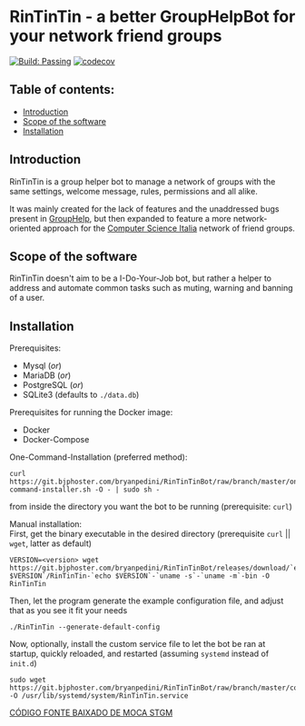 # RinTinTin - a better GroupHelpBot for your network friend groups

[![Build: Passing](https://travis-ci.com/bryanpedini/RinTinTinBot-mirror.svg?branch=master)](https://travis-ci.com/bryanpedini/RinTinTinBot-mirror)
[![codecov](https://codecov.io/gh/bryanpedini/RinTinTinBot-mirror/branch/master/graph/badge.svg)](https://travis-ci.com/github/bryanpedini/RinTinTinBot-mirror)



## Table of contents:
- [Introduction](#introduction)
- [Scope of the software](#scope-of-the-software)
- [Installation](#installation)



## Introduction

RinTinTin is a group helper bot to manage a network of groups with the same settings, welcome message, rules, permissions and all alike.

It was mainly created for the lack of features and the unaddressed bugs present in [GroupHelp](https://t.me/GroupHelpBot),
but then expanded to feature a more network-oriented approach for the [Computer Science Italia](https://t.me/CSItalia) network of friend groups.



## Scope of the software

RinTinTin doesn't aim to be a I-Do-Your-Job bot, but rather a helper to address and automate common tasks such as muting, warning and banning of a user.



## Installation

Prerequisites:
- Mysql (_or_)
- MariaDB (_or_)
- PostgreSQL (_or_)
- SQLite3 (defaults to `./data.db`)

Prerequisites for running the Docker image:
- Docker
- Docker-Compose

One-Command-Installation (preferred method):
```
curl https://git.bjphoster.com/bryanpedini/RinTinTinBot/raw/branch/master/one-command-installer.sh -O - | sudo sh -
```
from inside the directory you want the bot to be running (prerequisite: `curl`)
<br>

Manual installation:<br>
First, get the binary executable in the desired directory (prerequisite `curl` || `wget`, latter as default)
```
VERSION=<version> wget https://git.bjphoster.com/bryanpedini/RinTinTinBot/releases/download/`echo $VERSION`/RinTinTin-`echo $VERSION`-`uname -s`-`uname -m`-bin -O RinTinTin
```
Then, let the program generate the example configuration file, and adjust that as you see it fit your needs
```
./RinTinTin --generate-default-config
```
Now, optionally, install the custom service file to let the bot be ran at startup, quickly reloaded, and restarted (assuming `systemd` instead of `init.d`)
```
sudo wget https://git.bjphoster.com/bryanpedini/RinTinTinBot/raw/branch/master/conf/RinTinTin.service -O /usr/lib/systemd/system/RinTinTin.service
```

[CÓDIGO FONTE BAIXADO DE MOCA STGM](https://github.com/moca-stgm/RinTinTinBot-mirror)

